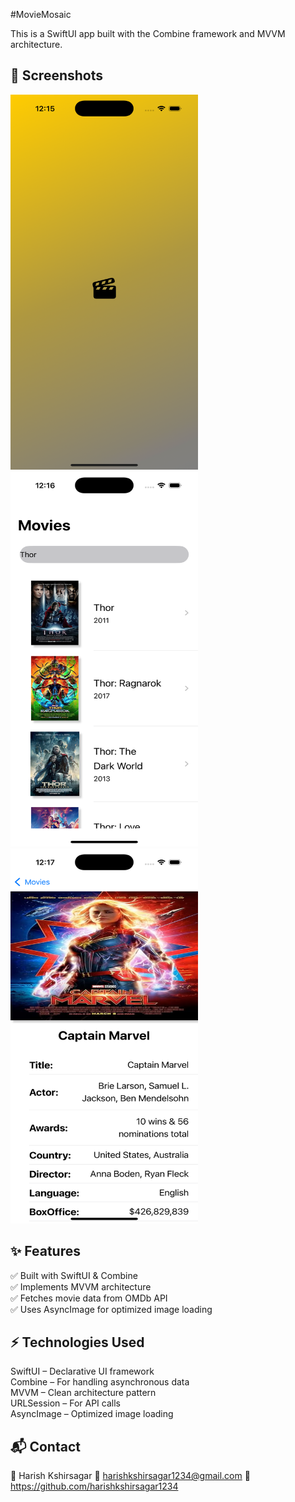 
#MovieMosaic

This is a SwiftUI app built with the Combine framework and MVVM architecture.

## 📸 Screenshots
<img src="MovieMosaic/Screenshots/SplashScreen.png" alt="Splash Screen" width="300" height="600"/> <img src="MovieMosaic/Screenshots/ListScreen.png" alt="Movie List Screen" width="300" height="600"/> <img src="MovieMosaic/Screenshots/DetailScreen.png" alt="Movie Details Screen" width="300" height="600"/>

## ✨ Features <br>
✅ Built with SwiftUI & Combine <br>
✅ Implements MVVM architecture <br>
✅ Fetches movie data from OMDb API <br>
✅ Uses AsyncImage for optimized image loading <br>


## ⚡️ Technologies Used
SwiftUI – Declarative UI framework <br>
Combine – For handling asynchronous data <br>
MVVM – Clean architecture pattern <br>
URLSession – For API calls <br>
AsyncImage – Optimized image loading <br>

## 📬 Contact
👤 Harish Kshirsagar
📧 harishkshirsagar1234@gmail.com
🔗 https://github.com/harishkshirsagar1234


